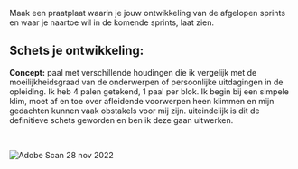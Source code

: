 Maak een praatplaat waarin je jouw ontwikkeling van de afgelopen sprints en waar je naartoe wil in de komende sprints, laat zien.
<br>

<h2> Schets je ontwikkeling:</h2>

<strong>Concept:</strong> paal met verschillende houdingen die ik vergelijk met de moeilijkheidsgraad van de onderwerpen of persoonlijke uitdagingen in de opleiding. Ik heb 4 palen getekend, 1 paal per blok. Ik begin bij een simpele klim, moet af en toe over afleidende voorwerpen heen klimmen en mijn gedachten kunnen vaak obstakels voor mij zijn. uiteindelijk is dit de definitieve schets geworden en ben ik deze gaan uitwerken. 

<br>

![Adobe Scan 28 nov  2022](https://user-images.githubusercontent.com/112857444/204304526-543b257d-c008-4755-bedc-b54486b3348b.jpg)

